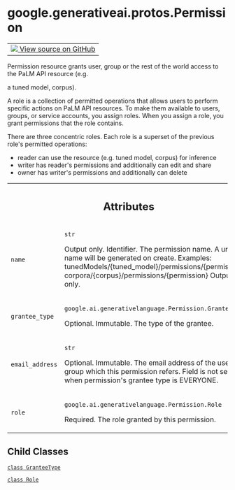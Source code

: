 
# google.generativeai.protos.Permission

<!-- Insert buttons and diff -->

<table class="tfo-notebook-buttons tfo-api nocontent">
<td>
  <a target="_blank" href="https://github.com/googleapis/google-cloud-python/tree/main/packages/google-ai-generativelanguage/google/ai/generativelanguage_v1beta/types/permission.py#L30-L138">
    <img src="https://www.tensorflow.org/images/GitHub-Mark-32px.png" />
    View source on GitHub
  </a>
</td>
</table>



Permission resource grants user, group or the rest of the world access to the PaLM API resource (e.g.

<!-- Placeholder for "Used in" -->
 a tuned model,
corpus).

A role is a collection of permitted operations that allows users
to perform specific actions on PaLM API resources. To make them
available to users, groups, or service accounts, you assign
roles. When you assign a role, you grant permissions that the
role contains.

There are three concentric roles. Each role is a superset of the
previous role's permitted operations:

- reader can use the resource (e.g. tuned model, corpus) for
  inference
- writer has reader's permissions and additionally can edit and
  share
- owner has writer's permissions and additionally can delete





<!-- Tabular view -->
 <table class="responsive fixed orange">
<colgroup><col width="214px"><col></colgroup>
<tr><th colspan="2"><h2 class="add-link">Attributes</h2></th></tr>

<tr>
<td>

`name`<a id="name"></a>

</td>
<td>

`str`

Output only. Identifier. The permission name. A unique name
will be generated on create. Examples:
tunedModels/{tuned_model}/permissions/{permission}
corpora/{corpus}/permissions/{permission} Output only.

</td>
</tr><tr>
<td>

`grantee_type`<a id="grantee_type"></a>

</td>
<td>

`google.ai.generativelanguage.Permission.GranteeType`

Optional. Immutable. The type of the grantee.


</td>
</tr><tr>
<td>

`email_address`<a id="email_address"></a>

</td>
<td>

`str`

Optional. Immutable. The email address of the
user of group which this permission refers.
Field is not set when permission's grantee type
is EVERYONE.


</td>
</tr><tr>
<td>

`role`<a id="role"></a>

</td>
<td>

`google.ai.generativelanguage.Permission.Role`

Required. The role granted by this
permission.


</td>
</tr>
</table>



## Child Classes
[`class GranteeType`](../../../google/generativeai/protos/Permission/GranteeType.md)

[`class Role`](../../../google/generativeai/protos/Permission/Role.md)

